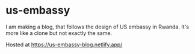 # us-embassy
I am making a blog, that follows the design of US embassy in Rwanda. It's more like a clone but not exactly the same.


Hosted at https://us-embassy-blog.netlify.app/
